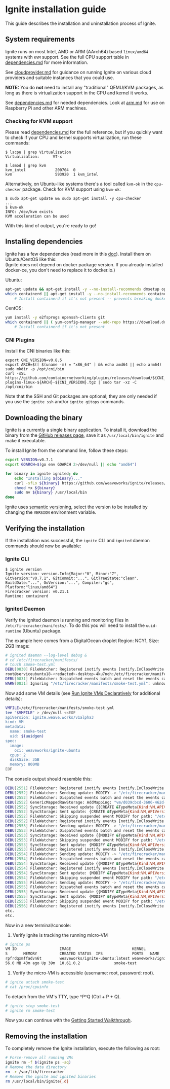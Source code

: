 # Ignite installation guide

This guide describes the installation and uninstallation process of Ignite.

## System requirements

Ignite runs on most Intel, AMD or ARM (AArch64) based `linux/amd64` systems with `KVM` support.
See the full CPU support table in [dependencies.md](dependencies.md) for more information.

See [cloudprovider.md](cloudprovider.md) for guidance on running Ignite on various cloud providers and suitable instances that you could use.

**NOTE:** You do **not** need to install any "traditional" QEMU/KVM packages, as long as
there is virtualization support in the CPU and kernel it works.

See [dependencies.md](dependencies.md) for needed dependencies.
Look at [arm.md](arm.md) for use on Raspberry Pi and other ARM machines.

### Checking for KVM support

Please read [dependencies.md](dependencies.md) for the full reference, but if you quickly want
to check if your CPU and kernel supports virtualization, run these commands:

```console
$ lscpu | grep Virtualization
Virtualization:      VT-x

$ lsmod | grep kvm
kvm_intel             200704  0
kvm                   593920  1 kvm_intel
```

Alternatively, on Ubuntu-like systems there's a tool called `kvm-ok` in the `cpu-checker` package.
Check for KVM support using `kvm-ok`:

```console
$ sudo apt-get update && sudo apt-get install -y cpu-checker
...
$ kvm-ok
INFO: /dev/kvm exists
KVM acceleration can be used
```

With this kind of output, you're ready to go!

## Installing dependencies

Ignite has a few dependencies (read more in this [doc](dependencies.md)).
Install them on Ubuntu/CentOS like this:  
(Ignite does not depend on docker package version. If you already installed docker-ce, you don't need to replace it to docker.io.)

Ubuntu:

```bash
apt-get update && apt-get install -y --no-install-recommends dmsetup openssh-client git binutils
which containerd || apt-get install -y --no-install-recommends containerd
    # Install containerd if it's not present -- prevents breaking docker-ce installations
```

CentOS:

```bash
yum install -y e2fsprogs openssh-clients git
which containerd || ( yum-config-manager --add-repo https://download.docker.com/linux/centos/docker-ce.repo && yum install -y containerd.io )
    # Install containerd if it's not present
```

### CNI Plugins

Install the CNI binaries like this:

```shell
export CNI_VERSION=v0.8.5
export ARCH=$([ $(uname -m) = "x86_64" ] && echo amd64 || echo arm64)
sudo mkdir -p /opt/cni/bin
curl -sSL https://github.com/containernetworking/plugins/releases/download/${CNI_VERSION}/cni-plugins-linux-${ARCH}-${CNI_VERSION}.tgz | sudo tar -xz -C /opt/cni/bin
```

Note that the SSH and Git packages are optional; they are only needed if you use
the `ignite ssh` and/or `ignite gitops` commands.

## Downloading the binary

Ignite is a currently a single binary application. To install it,
download the binary from the [GitHub releases page](https://github.com/weaveworks/ignite/releases),
save it as `/usr/local/bin/ignite` and make it executable.

To install Ignite from the command line, follow these steps:

```bash
export VERSION=v0.7.1
export GOARCH=$(go env GOARCH 2>/dev/null || echo "amd64")

for binary in ignite ignited; do
    echo "Installing ${binary}..."
    curl -sfLo ${binary} https://github.com/weaveworks/ignite/releases/download/${VERSION}/${binary}-${GOARCH}
    chmod +x ${binary}
    sudo mv ${binary} /usr/local/bin
done
```

Ignite uses [semantic versioning](https://semver.org), select the version to be installed
by changing the `VERSION` environment variable.

## Verifying the installation

If the installation was successful, the `ignite` CLI and `ignited` daemon
commands should now be available:

### Ignite CLI

```console
$ ignite version
Ignite version: version.Info{Major:"0", Minor:"7", GitVersion:"v0.7.1", GitCommit:"...", GitTreeState:"clean", BuildDate:"...", GoVersion:"...", Compiler:"gc", Platform:"linux/amd64"}
Firecracker version: v0.21.1
Runtime: containerd
```

### Ignited Daemon

Verify the ignited daemon is running and monitoring files in
`/etc/firecracker/manifests/`.
To do this you will need to install the `uuid-runtime` (Ubuntu) package.

The example here comes from a DigitalOcean droplet Region: NCY1, Size: 2GB image:

```bash
# ignited daemon --log-level debug &
# cd /etc/firecracker/manifests/
# touch smoke-test.yml
DEBU[0830] FileWatcher: Registered inotify events [notify.InCloseWrite: "/etc/firecracker/manifests/smoke-test.yml"] for path "/etc/fire cracker/manifests/smoke-test.yml" 
root@serviceubuntu18-<redacted>-desktop-4ku7nqh:/etc/firecracker/manifests# DEBU[0831] FileWatcher: Sending update: MODIFY -> "/etc/firecracker/manifests/smoke-test.yml" 
DEBU[0831] FileWatcher: Dispatched events batch and reset the events cache 
WARN[0831] Ignoring "/etc/firecracker/manifests/smoke-test.yml": unknown API version "" and/or kind ""
```

Now add some VM details (see [Run Ignite VMs Declaratively](https://ignite.readthedocs.io/en/stable/declarative-config#run-ignite-vms-declaratively)
for additional details):

```bash
VMFILE=/etc/firecracker/manifests/smoke-test.yml
tee "$VMFILE" > /dev/null <<EOF
apiVersion: ignite.weave.works/v1alpha3
kind: VM
metadata:
  name: smoke-test
  uid: $(uuidgen)
spec:
  image:
    oci: weaveworks/ignite-ubuntu
  cpus: 2
  diskSize: 3GB
  memory: 800MB
EOF
```

The console output should resemble this:

```bash
DEBU[2551] FileWatcher: Registered inotify events [notify.InCloseWrite: "/etc/firecracker/manifests/smoke-test.yml"] for path "/etc/firecracker/manifests/smoke-test.yml"
DEBU[2552] FileWatcher: Sending update: MODIFY -> "/etc/firecracker/manifests/smoke-test.yml"
DEBU[2552] FileWatcher: Dispatched events batch and reset the events cache
DEBU[2552] GenericMappedRawStorage: AddMapping: "vm/d039cbcd-3606-462d-839e-25ac745cd7c5" -> "/etc/firecracker/manifests/smoke-test.yml"
DEBU[2552] SyncStorage: Received update {{CREATE &TypeMeta{Kind:VM,APIVersion:ignite.weave.works/v1alpha3,}} 0xc0004c7aa0} true
DEBU[2552] SyncStorage: Sent update: {CREATE &TypeMeta{Kind:VM,APIVersion:ignite.weave.works/v1alpha3,}}
DEBU[2552] FileWatcher: Skipping suspended event MODIFY for path: "/etc/firecracker/manifests/smoke-test.yml"
DEBU[2552] FileWatcher: Registered inotify events [notify.InCloseWrite: "/etc/firecracker/manifests/smoke-test.yml"] for path "/etc/firecracker/manifests/smoke-test.yml"
DEBU[2553] FileWatcher: Sending update: MODIFY -> "/etc/firecracker/manifests/smoke-test.yml"
DEBU[2553] FileWatcher: Dispatched events batch and reset the events cache
DEBU[2553] SyncStorage: Received update {{MODIFY &TypeMeta{Kind:VM,APIVersion:ignite.weave.works/v1alpha3,}} 0xc0004c7aa0} true
DEBU[2553] FileWatcher: Skipping suspended event MODIFY for path: "/etc/firecracker/manifests/smoke-test.yml"
DEBU[2553] SyncStorage: Sent update: {MODIFY &TypeMeta{Kind:VM,APIVersion:ignite.weave.works/v1alpha3,}}
DEBU[2553] FileWatcher: Registered inotify events [notify.InCloseWrite: "/etc/firecracker/manifests/smoke-test.yml"] for path "/etc/firecracker/manifests/smoke-test.yml"
DEBU[2554] FileWatcher: Sending update: MODIFY -> "/etc/firecracker/manifests/smoke-test.yml"
DEBU[2554] FileWatcher: Dispatched events batch and reset the events cache
DEBU[2554] SyncStorage: Received update {{MODIFY &TypeMeta{Kind:VM,APIVersion:ignite.weave.works/v1alpha3,}} 0xc0004c7aa0} true
DEBU[2554] FileWatcher: Registered inotify events [notify.InCloseWrite: "/etc/firecracker/manifests/smoke-test.yml"] for path "/etc/firecracker/manifests/smoke-test.yml"
DEBU[2554] SyncStorage: Sent update: {MODIFY &TypeMeta{Kind:VM,APIVersion:ignite.weave.works/v1alpha3,}}
DEBU[2554] FileWatcher: Skipping suspended event MODIFY for path: "/etc/firecracker/manifests/smoke-test.yml"
DEBU[2555] FileWatcher: Sending update: MODIFY -> "/etc/firecracker/manifests/smoke-test.yml"
DEBU[2555] FileWatcher: Dispatched events batch and reset the events cache
DEBU[2555] SyncStorage: Received update {{MODIFY &TypeMeta{Kind:VM,APIVersion:ignite.weave.works/v1alpha3,}} 0xc0004c7aa0} true
DEBU[2555] SyncStorage: Sent update: {MODIFY &TypeMeta{Kind:VM,APIVersion:ignite.weave.works/v1alpha3,}}
DEBU[2555] FileWatcher: Skipping suspended event MODIFY for path: "/etc/firecracker/manifests/smoke-test.yml"
DEBU[2556] FileWatcher: Registered inotify events [notify.InCloseWrite: "/etc/firecracker/manifests/smoke-test.yml"] for path "/etc/firecracker/manifests/smoke-test.yml"
etc.
etc.
```

Now in a new terminal/console:

1. Verify Ignite is tracking the running micro-VM

```bash
# ignite ps
VM ID                   IMAGE                           KERNEL                                  SIZE    CPU
S       MEMORY          CREATED STATUS  IPS             PORTS   NAME
rpfrdqxmffadvn6t        weaveworks/ignite-ubuntu:latest weaveworks/ignite-kernel:4.19.47        1.2 GB  1 4
56.0 MB 43m ago Up 39m  10.61.0.2               smoke-test
```

1. Verify the micro-VM is accessible (username: root, password: root).

```bash
# ignite attach smoke-test
# cat /proc/cpuinfo
```

To detach from the VM's TTY, type ^P^Q (Ctrl + P + Q).

```bash
# ignite stop smoke-test
# ignite rm smoke-test
```

Now you can continue with the [Getting Started Walkthrough](usage.md).

## Removing the installation

To completely remove the Ignite installation, execute the following as root:

```bash
# Force-remove all running VMs
ignite rm -f $(ignite ps -aq)
# Remove the data directory
rm -r /var/lib/firecracker
# Remove the ignite and ignited binaries
rm /usr/local/bin/ignite{,d}
```
